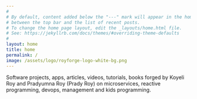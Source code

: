 ```yaml
---
#
# By default, content added below the "---" mark will appear in the home page
# between the top bar and the list of recent posts.
# To change the home page layout, edit the _layouts/home.html file.
# See: https://jekyllrb.com/docs/themes/#overriding-theme-defaults
#
layout: home
title: home
permalink: /
image: /assets/logo/royforge-logo-white-bg.png
---
```

Software projects, apps, articles, videos, tutorials, books forged by Koyeli Roy and Pradyumna Roy (Prady Roy) on microservices, reactive programming, devops, management and kids programming.